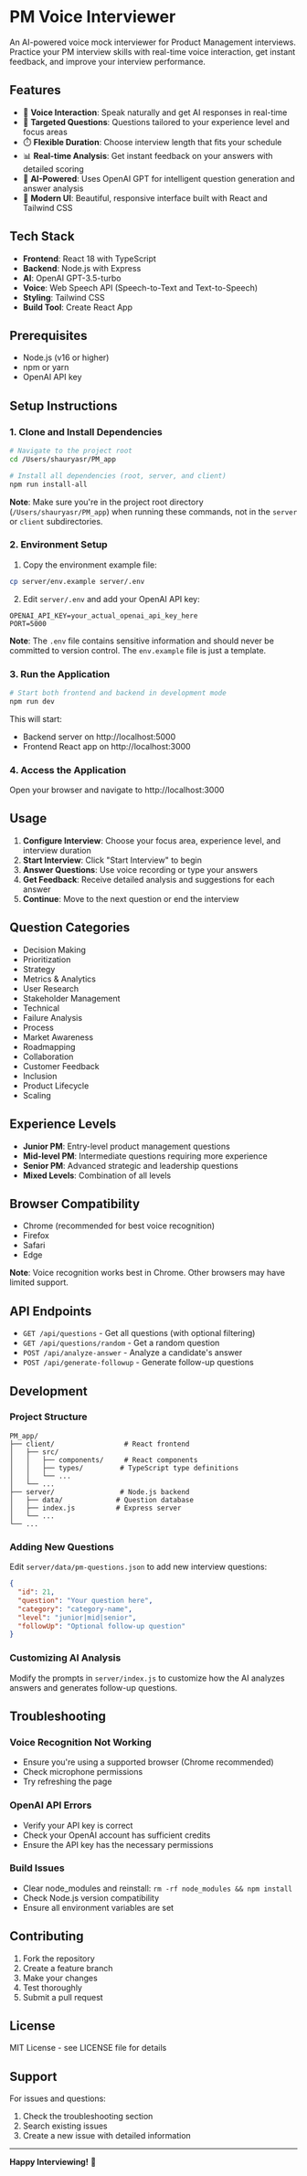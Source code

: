 # PM Voice Interviewer

An AI-powered voice mock interviewer for Product Management interviews. Practice your PM interview skills with real-time voice interaction, get instant feedback, and improve your interview performance.

## Features

- 🎤 **Voice Interaction**: Speak naturally and get AI responses in real-time
- 🎯 **Targeted Questions**: Questions tailored to your experience level and focus areas
- ⏱️ **Flexible Duration**: Choose interview length that fits your schedule
- 📊 **Real-time Analysis**: Get instant feedback on your answers with detailed scoring
- 🧠 **AI-Powered**: Uses OpenAI GPT for intelligent question generation and answer analysis
- 📱 **Modern UI**: Beautiful, responsive interface built with React and Tailwind CSS

## Tech Stack

- **Frontend**: React 18 with TypeScript
- **Backend**: Node.js with Express
- **AI**: OpenAI GPT-3.5-turbo
- **Voice**: Web Speech API (Speech-to-Text and Text-to-Speech)
- **Styling**: Tailwind CSS
- **Build Tool**: Create React App

## Prerequisites

- Node.js (v16 or higher)
- npm or yarn
- OpenAI API key

## Setup Instructions

### 1. Clone and Install Dependencies

```bash
# Navigate to the project root
cd /Users/shauryasr/PM_app

# Install all dependencies (root, server, and client)
npm run install-all
```

**Note**: Make sure you're in the project root directory (`/Users/shauryasr/PM_app`) when running these commands, not in the `server` or `client` subdirectories.

### 2. Environment Setup

1. Copy the environment example file:
```bash
cp server/env.example server/.env
```

2. Edit `server/.env` and add your OpenAI API key:
```
OPENAI_API_KEY=your_actual_openai_api_key_here
PORT=5000
```

**Note**: The `.env` file contains sensitive information and should never be committed to version control. The `env.example` file is just a template.

### 3. Run the Application

```bash
# Start both frontend and backend in development mode
npm run dev
```

This will start:
- Backend server on http://localhost:5000
- Frontend React app on http://localhost:3000

### 4. Access the Application

Open your browser and navigate to http://localhost:3000

## Usage

1. **Configure Interview**: Choose your focus area, experience level, and interview duration
2. **Start Interview**: Click "Start Interview" to begin
3. **Answer Questions**: Use voice recording or type your answers
4. **Get Feedback**: Receive detailed analysis and suggestions for each answer
5. **Continue**: Move to the next question or end the interview

## Question Categories

- Decision Making
- Prioritization
- Strategy
- Metrics & Analytics
- User Research
- Stakeholder Management
- Technical
- Failure Analysis
- Process
- Market Awareness
- Roadmapping
- Collaboration
- Customer Feedback
- Inclusion
- Product Lifecycle
- Scaling

## Experience Levels

- **Junior PM**: Entry-level product management questions
- **Mid-level PM**: Intermediate questions requiring more experience
- **Senior PM**: Advanced strategic and leadership questions
- **Mixed Levels**: Combination of all levels

## Browser Compatibility

- Chrome (recommended for best voice recognition)
- Firefox
- Safari
- Edge

**Note**: Voice recognition works best in Chrome. Other browsers may have limited support.

## API Endpoints

- `GET /api/questions` - Get all questions (with optional filtering)
- `GET /api/questions/random` - Get a random question
- `POST /api/analyze-answer` - Analyze a candidate's answer
- `POST /api/generate-followup` - Generate follow-up questions

## Development

### Project Structure

```
PM_app/
├── client/                 # React frontend
│   ├── src/
│   │   ├── components/     # React components
│   │   ├── types/         # TypeScript type definitions
│   │   └── ...
│   └── ...
├── server/                # Node.js backend
│   ├── data/             # Question database
│   ├── index.js          # Express server
│   └── ...
└── ...
```

### Adding New Questions

Edit `server/data/pm-questions.json` to add new interview questions:

```json
{
  "id": 21,
  "question": "Your question here",
  "category": "category-name",
  "level": "junior|mid|senior",
  "followUp": "Optional follow-up question"
}
```

### Customizing AI Analysis

Modify the prompts in `server/index.js` to customize how the AI analyzes answers and generates follow-up questions.

## Troubleshooting

### Voice Recognition Not Working
- Ensure you're using a supported browser (Chrome recommended)
- Check microphone permissions
- Try refreshing the page

### OpenAI API Errors
- Verify your API key is correct
- Check your OpenAI account has sufficient credits
- Ensure the API key has the necessary permissions

### Build Issues
- Clear node_modules and reinstall: `rm -rf node_modules && npm install`
- Check Node.js version compatibility
- Ensure all environment variables are set

## Contributing

1. Fork the repository
2. Create a feature branch
3. Make your changes
4. Test thoroughly
5. Submit a pull request

## License

MIT License - see LICENSE file for details

## Support

For issues and questions:
1. Check the troubleshooting section
2. Search existing issues
3. Create a new issue with detailed information

---

**Happy Interviewing!** 🚀
